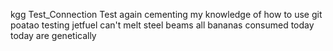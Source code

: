 kgg
Test_Connection
Test again
cementing my knowledge of how to use git
poatao
testing
jetfuel
can't
melt
steel
beams
all
bananas
consumed
today
today
are
genetically
